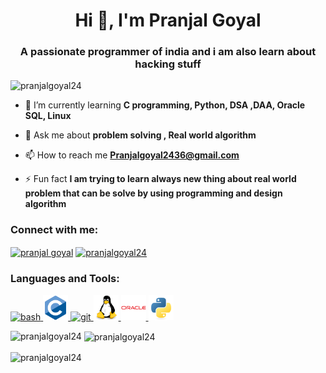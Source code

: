 <h1 align="center">Hi 👋, I'm Pranjal Goyal</h1>
<h3 align="center">A passionate programmer of india and i am also learn about hacking stuff</h3>

<p align="left"> <img src="https://komarev.com/ghpvc/?username=pranjalgoyal24&label=Profile%20views&color=0e75b6&style=flat" alt="pranjalgoyal24" /> </p>

- 🌱 I’m currently learning **C programming, Python, DSA ,DAA, Oracle SQL, Linux**

- 💬 Ask me about **problem solving , Real world algorithm**

- 📫 How to reach me **Pranjalgoyal2436@gmail.com**

- ⚡ Fun fact **I am trying to learn always new thing about real world problem that can be solve by using programming and design algorithm**

<h3 align="left">Connect with me:</h3>
<p align="left">
<a href="https://linkedin.com/in/pranjal goyal" target="blank"><img align="center" src="https://raw.githubusercontent.com/rahuldkjain/github-profile-readme-generator/master/src/images/icons/Social/linked-in-alt.svg" alt="pranjal goyal" height="30" width="40" /></a>
<a href="https://www.hackerrank.com/pranjalgoyal24" target="blank"><img align="center" src="https://raw.githubusercontent.com/rahuldkjain/github-profile-readme-generator/master/src/images/icons/Social/hackerrank.svg" alt="pranjalgoyal24" height="30" width="40" /></a>
</p>

<h3 align="left">Languages and Tools:</h3>
<p align="left"> <a href="https://www.gnu.org/software/bash/" target="_blank" rel="noreferrer"> <img src="https://www.vectorlogo.zone/logos/gnu_bash/gnu_bash-icon.svg" alt="bash" width="40" height="40"/> </a> <a href="https://www.cprogramming.com/" target="_blank" rel="noreferrer"> <img src="https://raw.githubusercontent.com/devicons/devicon/master/icons/c/c-original.svg" alt="c" width="40" height="40"/> </a> <a href="https://git-scm.com/" target="_blank" rel="noreferrer"> <img src="https://www.vectorlogo.zone/logos/git-scm/git-scm-icon.svg" alt="git" width="40" height="40"/> </a> <a href="https://www.linux.org/" target="_blank" rel="noreferrer"> <img src="https://raw.githubusercontent.com/devicons/devicon/master/icons/linux/linux-original.svg" alt="linux" width="40" height="40"/> </a> <a href="https://www.oracle.com/" target="_blank" rel="noreferrer"> <img src="https://raw.githubusercontent.com/devicons/devicon/master/icons/oracle/oracle-original.svg" alt="oracle" width="40" height="40"/> </a> <a href="https://www.python.org" target="_blank" rel="noreferrer"> <img src="https://raw.githubusercontent.com/devicons/devicon/master/icons/python/python-original.svg" alt="python" width="40" height="40"/> </a> </p>

<p><img align="left" src="https://github-readme-stats.vercel.app/api/top-langs?username=pranjalgoyal24&show_icons=true&locale=en&layout=compact" alt="pranjalgoyal24" /></p>

<p>&nbsp;<img align="center" src="https://github-readme-stats.vercel.app/api?username=pranjalgoyal24&show_icons=true&locale=en" alt="pranjalgoyal24" /></p>

<p><img align="center" src="https://github-readme-streak-stats.herokuapp.com/?user=pranjalgoyal24&" alt="pranjalgoyal24" /></p>
